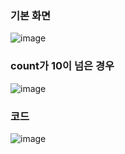 ### 기본 화면
![image](https://github.com/user-attachments/assets/4c7c952f-ca2f-4aa9-8c83-25297a3849ff)

### count가 10이 넘은 경우
![image](https://github.com/user-attachments/assets/73b3d770-1768-4baa-b9ac-2010eef36e34)

### 코드
![image](https://github.com/user-attachments/assets/b8e8ba3d-957f-4592-9aa9-63a3246f0c21)
